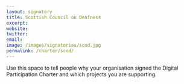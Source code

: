 ```yaml
---
layout: signatory
title: Scottish Council on Deafness
excerpt: 
website: 
twitter: 
email: 
image: /images/signatories/scod.jpg
permalink: /charter/scod/
---
```


Use this space to tell people why your organisation signed the Digital Participation Charter and which projects you are supporting.
